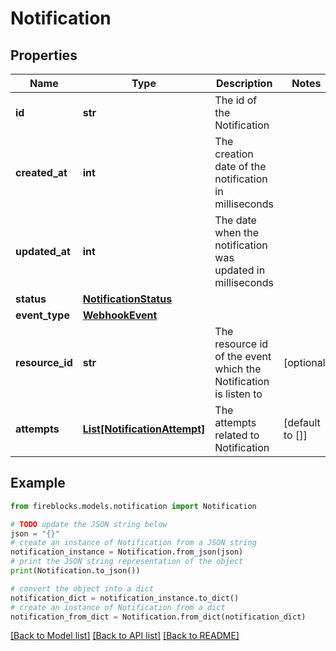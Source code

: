 # Notification


## Properties

Name | Type | Description | Notes
------------ | ------------- | ------------- | -------------
**id** | **str** | The id of the Notification | 
**created_at** | **int** | The creation date of the notification in milliseconds | 
**updated_at** | **int** | The date when the notification was updated in milliseconds | 
**status** | [**NotificationStatus**](NotificationStatus.md) |  | 
**event_type** | [**WebhookEvent**](WebhookEvent.md) |  | 
**resource_id** | **str** | The resource id of the event which the Notification is listen to | [optional] 
**attempts** | [**List[NotificationAttempt]**](NotificationAttempt.md) | The attempts related to Notification | [default to []]

## Example

```python
from fireblocks.models.notification import Notification

# TODO update the JSON string below
json = "{}"
# create an instance of Notification from a JSON string
notification_instance = Notification.from_json(json)
# print the JSON string representation of the object
print(Notification.to_json())

# convert the object into a dict
notification_dict = notification_instance.to_dict()
# create an instance of Notification from a dict
notification_from_dict = Notification.from_dict(notification_dict)
```
[[Back to Model list]](../README.md#documentation-for-models) [[Back to API list]](../README.md#documentation-for-api-endpoints) [[Back to README]](../README.md)


